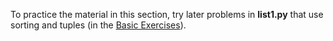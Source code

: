  To practice the material in this section, try later problems in **list1.py** that use sorting and tuples (in the [Basic Exercises](https://developers.google.com/edu/python/exercises/basic)).

